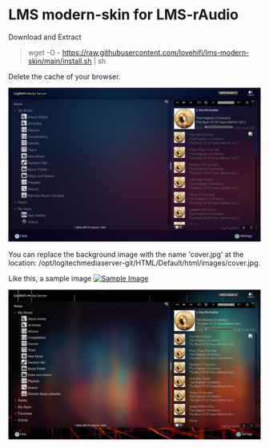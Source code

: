 # LMS modern-skin for LMS-rAudio
Download and Extract
> wget -O - https://raw.githubusercontent.com/lovehifi/lms-modern-skin/main/install.sh | sh
>
>
Delete the cache of your browser.

![Screenshot](LMS-skin.png)

You can replace the background image with the name 'cover.jpg' at the location:
/opt/logitechmediaserver-git/HTML/Default/html/images/cover.jpg.

Like this, a sample image [![Sample Image](https://cdn.impossibleimages.ai/wp-content/uploads/2023/04/25130515/background-image-generators.jpg)](https://cdn.impossibleimages.ai/wp-content/uploads/2023/04/25130515/background-image-generators.jpg)


![Screenshot](LMS-skin-2.jpg)

